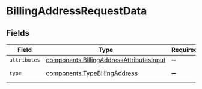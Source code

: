 # BillingAddressRequestData


## Fields

| Field                                                                                                       | Type                                                                                                        | Required                                                                                                    | Description                                                                                                 |
| ----------------------------------------------------------------------------------------------------------- | ----------------------------------------------------------------------------------------------------------- | ----------------------------------------------------------------------------------------------------------- | ----------------------------------------------------------------------------------------------------------- |
| `attributes`                                                                                                | [components.BillingAddressAttributesInput](../../../sdk/models/components/billingaddressattributesinput.md) | :heavy_minus_sign:                                                                                          | N/A                                                                                                         |
| `type`                                                                                                      | [components.TypeBillingAddress](../../../sdk/models/components/typebillingaddress.md)                       | :heavy_minus_sign:                                                                                          | Resource type                                                                                               |